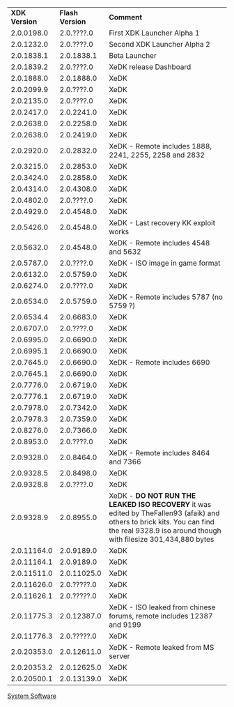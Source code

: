 |                 |                   |                                                                                                                                                                                             |
| --------------- | ----------------- | ------------------------------------------------------------------------------------------------------------------------------------------------------------------------------------------- |
| **XDK Version** | **Flash Version** | **Comment**                                                                                                                                                                                 |
| 2.0.0198.0      | 2.0.????.0        | First XDK Launcher Alpha 1                                                                                                                                                                  |
| 2.0.1232.0      | 2.0.????.0        | Second XDK Launcher Alpha 2                                                                                                                                                                 |
| 2.0.1838.1      | 2.0.1838.1        | Beta Launcher                                                                                                                                                                               |
| 2.0.1839.2      | 2.0.????.0        | XeDK release Dashboard                                                                                                                                                                      |
| 2.0.1888.0      | 2.0.1888.0        | XeDK                                                                                                                                                                                        |
| 2.0.2099.9      | 2.0.????.0        | XeDK                                                                                                                                                                                        |
| 2.0.2135.0      | 2.0.????.0        | XeDK                                                                                                                                                                                        |
| 2.0.2417.0      | 2.0.2241.0        | XeDK                                                                                                                                                                                        |
| 2.0.2638.0      | 2.0.2258.0        | XeDK                                                                                                                                                                                        |
| 2.0.2638.0      | 2.0.2419.0        | XeDK                                                                                                                                                                                        |
| 2.0.2920.0      | 2.0.2832.0        | XeDK - Remote includes 1888, 2241, 2255, 2258 and 2832                                                                                                                                      |
| 2.0.3215.0      | 2.0.2853.0        | XeDK                                                                                                                                                                                        |
| 2.0.3424.0      | 2.0.2858.0        | XeDK                                                                                                                                                                                        |
| 2.0.4314.0      | 2.0.4308.0        | XeDK                                                                                                                                                                                        |
| 2.0.4802.0      | 2.0.????.0        | XeDK                                                                                                                                                                                        |
| 2.0.4929.0      | 2.0.4548.0        | XeDK                                                                                                                                                                                        |
| 2.0.5426.0      | 2.0.4548.0        | XeDK - Last recovery KK exploit works                                                                                                                                                       |
| 2.0.5632.0      | 2.0.4548.0        | XeDK - Remote includes 4548 and 5632                                                                                                                                                        |
| 2.0.5787.0      | 2.0.????.0        | XeDK - ISO image in game format                                                                                                                                                             |
| 2.0.6132.0      | 2.0.5759.0        | XeDK                                                                                                                                                                                        |
| 2.0.6274.0      | 2.0.????.0        | XeDK                                                                                                                                                                                        |
| 2.0.6534.0      | 2.0.5759.0        | XeDK - Remote includes 5787 (no 5759 ?)                                                                                                                                                     |
| 2.0.6534.4      | 2.0.6683.0        | XeDK                                                                                                                                                                                        |
| 2.0.6707.0      | 2.0.????.0        | XeDK                                                                                                                                                                                        |
| 2.0.6995.0      | 2.0.6690.0        | XeDK                                                                                                                                                                                        |
| 2.0.6995.1      | 2.0.6690.0        | XeDK                                                                                                                                                                                        |
| 2.0.7645.0      | 2.0.6690.0        | XeDK - Remote includes 6690                                                                                                                                                                 |
| 2.0.7645.1      | 2.0.6690.0        | XeDK                                                                                                                                                                                        |
| 2.0.7776.0      | 2.0.6719.0        | XeDK                                                                                                                                                                                        |
| 2.0.7776.1      | 2.0.6719.0        | XeDK                                                                                                                                                                                        |
| 2.0.7978.0      | 2.0.7342.0        | XeDK                                                                                                                                                                                        |
| 2.0.7978.3      | 2.0.7359.0        | XeDK                                                                                                                                                                                        |
| 2.0.8276.0      | 2.0.7366.0        | XeDK                                                                                                                                                                                        |
| 2.0.8953.0      | 2.0.????.0        | XeDK                                                                                                                                                                                        |
| 2.0.9328.0      | 2.0.8464.0        | XeDK - Remote includes 8464 and 7366                                                                                                                                                        |
| 2.0.9328.5      | 2.0.8498.0        | XeDK                                                                                                                                                                                        |
| 2.0.9328.8      | 2.0.????.0        | XeDK                                                                                                                                                                                        |
| 2.0.9328.9      | 2.0.8955.0        | XeDK - **DO NOT RUN THE LEAKED ISO RECOVERY** it was edited by TheFallen93 (afaik) and others to brick kits. You can find the real 9328.9 iso around though with filesize 301,434,880 bytes |
| 2.0.11164.0     | 2.0.9189.0        | XeDK                                                                                                                                                                                        |
| 2.0.11164.1     | 2.0.9189.0        | XeDK                                                                                                                                                                                        |
| 2.0.11511.0     | 2.0.11025.0       | XeDK                                                                                                                                                                                        |
| 2.0.11626.0     | 2.0.?????.0       | XeDK                                                                                                                                                                                        |
| 2.0.11626.1     | 2.0.?????.0       | XeDK                                                                                                                                                                                        |
| 2.0.11775.3     | 2.0.12387.0       | XeDK - ISO leaked from chinese forums, remote includes 12387 and 9199                                                                                                                       |
| 2.0.11776.3     | 2.0.?????.0       | XeDK                                                                                                                                                                                        |
| 2.0.20353.0     | 2.0.12611.0       | XeDK - Remote leaked from MS server                                                                                                                                                         |
| 2.0.20353.2     | 2.0.12625.0       | XeDK                                                                                                                                                                                        |
| 2.0.20500.1     | 2.0.13139.0       | XeDK                                                                                                                                                                                        |

[System Software](System_Software)
